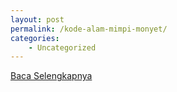 ```yaml
---
layout: post
permalink: /kode-alam-mimpi-monyet/
categories:
    - Uncategorized
---
```


[Baca Selengkapnya](/10)